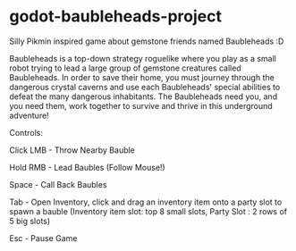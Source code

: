 # godot-baubleheads-project
 
Silly Pikmin inspired game about gemstone friends named Baubleheads :D

Baubleheads is a top-down strategy roguelike where you play as a small robot trying to lead a large group of gemstone creatures called Baubleheads. In order to save their home, you must journey through the dangerous crystal caverns and use each Baubleheads' special abilities to defeat the many dangerous inhabitants. The Baubleheads need you, and you need them, work together to survive and thrive in this underground adventure!

Controls: 

Click LMB - Throw Nearby Bauble

Hold RMB - Lead Baubles (Follow Mouse!)

Space - Call Back Baubles

Tab - Open Inventory, click and drag an inventory item onto a party slot to spawn a bauble (Inventory item slot: top 8 small slots, Party Slot : 2 rows of 5 big slots)

Esc - Pause Game
